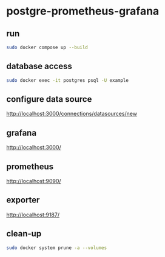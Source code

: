# postgre-prometheus-grafana
## run
```bash
sudo docker compose up --build
```

## database access
```bash
sudo docker exec -it postgres psql -U example
```

## configure data source
[http://localhost:3000/connections/datasources/new](http://localhost:3000/connections/datasources/new)


## grafana
[http://localhost:3000/](http://localhost:3000/)

## prometheus
[http://localhost:9090/](http://localhost:9090/)

## exporter
[http://localhost:9187/](http://localhost:9187/)

## clean-up
```bash
sudo docker system prune -a --volumes
```